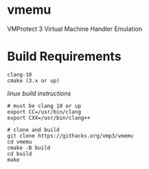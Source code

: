 # vmemu

VMProtect 3 Virtual Machine Handler Emulation

# Build Requirements

```
clang-10 
cmake (3.x or up)
```

*linux build instructions*

```
# must be clang 10 or up
export CC=/usr/bin/clang
export CXX=/usr/bin/clang++

# clone and build
git clone https://githacks.org/vmp3/vmemu
cd vmemu
cmake -B build
cd build 
make
```
